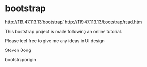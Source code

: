bootstrap
=============

http://119.47.113.13/bootstrap/
http://119.47.113.13/bootstrap/read.htm

This bootstrap project is made following an online tutorial.

Please feel free to give me any ideas in UI design.

Steven Gong




bootstraporigin 
